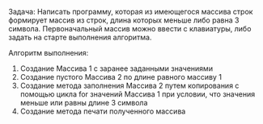 Задача: Написать программу, которая из имеющегося массива строк формирует массив из строк, 
длина которых меньше либо равна 3 символа. Первоначальный массив можно ввести с клавиатуры, 
либо задать на старте выполнения алгоритма. 

Алгоритм выполнения:
1. Создание Массива 1 с заранее заданными значениями
2. Создание пустого Массива 2 по длине равного массиву 1
3. Создание метода заполнения Массива 2 путем копирования с помощью цикла for значений Массива 1 при условии, что значения меньше или равны длине 3 символа
4. Создание метода печати полученного массива